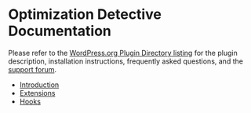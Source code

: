 # Optimization Detective Documentation

Please refer to the [WordPress.org Plugin Directory listing](https://wordpress.org/plugins/optimization-detective/) for the plugin description, installation instructions, frequently asked questions, and the [support forum](https://wordpress.org/support/plugin/optimization-detective/).

* [Introduction](./introduction.md)
* [Extensions](./extensions.md)
* [Hooks](./hooks.md)
